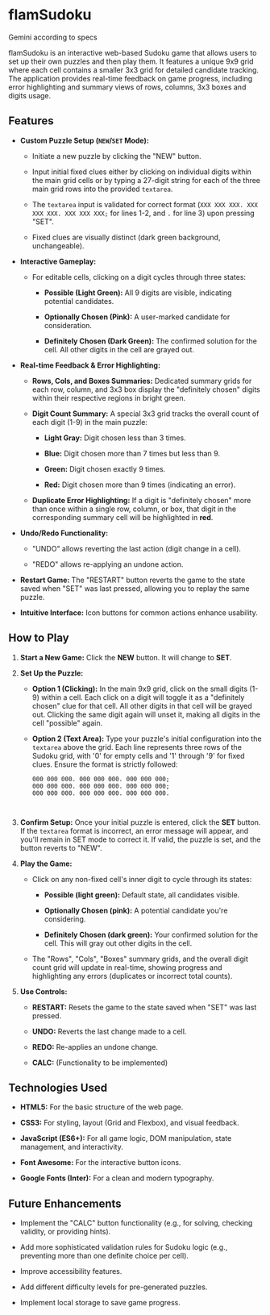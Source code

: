 # flamSudoku

Gemini according to specs 

flamSudoku is an interactive web-based Sudoku game that allows users to set up their own puzzles and then play them. It features a unique 9x9 grid where each cell contains a smaller 3x3 grid for detailed candidate tracking. The application provides real-time feedback on game progress, including error highlighting and summary views of rows, columns, 3x3 boxes and digits usage.

## Features

* **Custom Puzzle Setup (`NEW`/`SET` Mode):**

  * Initiate a new puzzle by clicking the "NEW" button.

  * Input initial fixed clues either by clicking on individual digits within the main grid cells or by typing a 27-digit string for each of the three main grid rows into the provided `textarea`.

  * The `textarea` input is validated for correct format (`XXX XXX XXX. XXX XXX XXX. XXX XXX XXX;` for lines 1-2, and `.` for line 3) upon pressing "SET".

  * Fixed clues are visually distinct (dark green background, unchangeable).

* **Interactive Gameplay:**

  * For editable cells, clicking on a digit cycles through three states:

    * **Possible (Light Green):** All 9 digits are visible, indicating potential candidates.

    * **Optionally Chosen (Pink):** A user-marked candidate for consideration.

    * **Definitely Chosen (Dark Green):** The confirmed solution for the cell. All other digits in the cell are grayed out.

* **Real-time Feedback & Error Highlighting:**

  * **Rows, Cols, and Boxes Summaries:** Dedicated summary grids for each row, column, and 3x3 box display the "definitely chosen" digits within their respective regions in bright green.

  * **Digit Count Summary:** A special 3x3 grid tracks the overall count of each digit (1-9) in the main puzzle:

    * **Light Gray:** Digit chosen less than 3 times.

    * **Blue:** Digit chosen more than 7 times but less than 9.

    * **Green:** Digit chosen exactly 9 times.

    * **Red:** Digit chosen more than 9 times (indicating an error).

  * **Duplicate Error Highlighting:** If a digit is "definitely chosen" more than once within a single row, column, or box, that digit in the corresponding summary cell will be highlighted in **red**.

* **Undo/Redo Functionality:**

  * "UNDO" allows reverting the last action (digit change in a cell).

  * "REDO" allows re-applying an undone action.

* **Restart Game:** The "RESTART" button reverts the game to the state saved when "SET" was last pressed, allowing you to replay the same puzzle.

* **Intuitive Interface:** Icon buttons for common actions enhance usability.

## How to Play

1. **Start a New Game:** Click the **NEW** button. It will change to **SET**.

2. **Set Up the Puzzle:**

   * **Option 1 (Clicking):** In the main 9x9 grid, click on the small digits (1-9) within a cell. Each click on a digit will toggle it as a "definitely chosen" clue for that cell. All other digits in that cell will be grayed out. Clicking the same digit again will unset it, making all digits in the cell "possible" again.

   * **Option 2 (Text Area):** Type your puzzle's initial configuration into the `textarea` above the grid. Each line represents three rows of the Sudoku grid, with '0' for empty cells and '1' through '9' for fixed clues. Ensure the format is strictly followed:

     ```
     000 000 000. 000 000 000. 000 000 000;
     000 000 000. 000 000 000. 000 000 000;
     000 000 000. 000 000 000. 000 000 000.
     
     
     
     ```

3. **Confirm Setup:** Once your initial puzzle is entered, click the **SET** button. If the `textarea` format is incorrect, an error message will appear, and you'll remain in SET mode to correct it. If valid, the puzzle is set, and the button reverts to "NEW".

4. **Play the Game:**

   * Click on any non-fixed cell's inner digit to cycle through its states:

     * **Possible (light green):** Default state, all candidates visible.

     * **Optionally Chosen (pink):** A potential candidate you're considering.

     * **Definitely Chosen (dark green):** Your confirmed solution for the cell. This will gray out other digits in the cell.

   * The "Rows", "Cols", "Boxes" summary grids, and the overall digit count grid will update in real-time, showing progress and highlighting any errors (duplicates or incorrect total counts).

5. **Use Controls:**

   * **RESTART:** Resets the game to the state saved when "SET" was last pressed.

   * **UNDO:** Reverts the last change made to a cell.

   * **REDO:** Re-applies an undone change.

   * **CALC:** (Functionality to be implemented)

## Technologies Used

* **HTML5:** For the basic structure of the web page.

* **CSS3:** For styling, layout (Grid and Flexbox), and visual feedback.

* **JavaScript (ES6+):** For all game logic, DOM manipulation, state management, and interactivity.

* **Font Awesome:** For the interactive button icons.

* **Google Fonts (Inter):** For a clean and modern typography.

## Future Enhancements

* Implement the "CALC" button functionality (e.g., for solving, checking validity, or providing hints).

* Add more sophisticated validation rules for Sudoku logic (e.g., preventing more than one definite choice per cell).

* Improve accessibility features.

* Add different difficulty levels for pre-generated puzzles.

* Implement local storage to save game progress.
